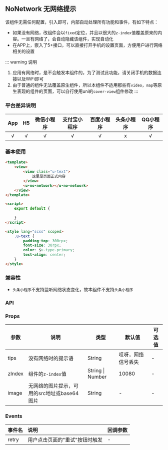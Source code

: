 ## NoNetwork 无网络提示 <to-api/>

<demo-model url="/pages/componentsA/noNetwork/index"></demo-model>


该组件无需任何配置，引入即可，内部自动处理所有功能和事件，有如下特点：
- 如果没有网络，改组件会以`fixed`定位，并且以很大的`z-index`值覆盖原来的内容。一旦有网络了，会自动隐藏该组件，实现自动化
- 在APP上，嵌入了5+接口，可以直接打开手机的设置页面，方便用户进行网络相关的设置

::: warning 说明
1. 应用有网络时，是不会触发本组件的，为了测试此功能，请关闭手机的数据连接以及WiFi即可
2. 由于普通的组件无法覆盖原生组件，所以本组件不适用那些有`video`，`map`等原生表现的组件的页面，可以自行使用uni的`cover-view`组件修改
:::

### 平台差异说明

|App|H5|微信小程序|支付宝小程序|百度小程序|头条小程序|QQ小程序|
|:-:|:-:|:-:|:-:|:-:|:-:|:-:|
|√|√|√|√|√|x|√|

### 基本使用

```html
<template>
	<view>
		<view class="u-text">
			这里是页面正式内容
		</view>
		<u-no-network></u-no-network>
	</view>
</template>

<script>
	export default {
		
	}
</script>

<style lang="scss" scoped>
	.u-text {
		padding-top: 300rpx;
		font-size: 30rpx;
		color: $u-type-primary;
		text-align: center;
	}
</style>
```


### 兼容性

- `头条小程序`不支持监听网络状态变化，故本组件不支持`头条小程序`


### API

### Props

| 参数          | 说明            | 类型            | 默认值             |  可选值   |
|-------------  |---------------- |---------------|------------------ |-------- |
| tips | 没有网络时的提示语 | String | 哎呀，网络信号丢失 | - |
| zIndex | 组件的`z-index`值  | String \| Number | 10080 | - |
| image | 无网络的图片提示，可用的src地址或base64图片 | String | - | - |

### Events


| 事件名 | 说明 | 回调参数 |
| :- | :- | :- |
| retry | 用户点击页面的"重试"按钮时触发 | - |

